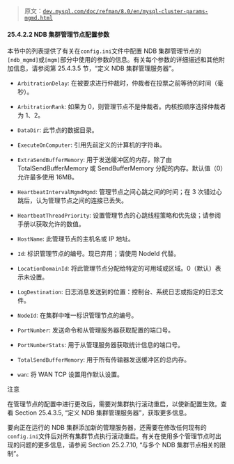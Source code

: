 > 原文：[`dev.mysql.com/doc/refman/8.0/en/mysql-cluster-params-mgmd.html`](https://dev.mysql.com/doc/refman/8.0/en/mysql-cluster-params-mgmd.html)

#### 25.4.2.2 NDB 集群管理节点配置参数

本节中的列表提供了有关在`config.ini`文件中配置 NDB 集群管理节点的`[ndb_mgmd]`或`[mgm]`部分中使用的参数的信息。有关每个参数的详细描述和其他附加信息，请参阅第 25.4.3.5 节，“定义 NDB 集群管理服务器”。

+   `ArbitrationDelay`: 在被要求进行仲裁时，仲裁者在投票之前等待的时间（毫秒）。

+   `ArbitrationRank`: 如果为 0，则管理节点不是仲裁者。内核按顺序选择仲裁者为 1、2。

+   `DataDir`: 此节点的数据目录。

+   `ExecuteOnComputer`: 引用先前定义的计算机的字符串。

+   `ExtraSendBufferMemory`: 用于发送缓冲区的内存，除了由 TotalSendBufferMemory 或 SendBufferMemory 分配的内存。默认值（0）允许最多使用 16MB。

+   `HeartbeatIntervalMgmdMgmd`: 管理节点之间心跳之间的时间；在 3 次错过心跳后，认为管理节点之间的连接已丢失。

+   `HeartbeatThreadPriority`: 设置管理节点的心跳线程策略和优先级；请参阅手册以获取允许的数值。

+   `HostName`: 此管理节点的主机名或 IP 地址。

+   `Id`: 标识管理节点的编号。现已弃用；请使用 NodeId 代替。

+   `LocationDomainId`: 将此管理节点分配给特定的可用域或区域。0（默认）表示未设置。

+   `LogDestination`: 日志消息发送到的位置：控制台、系统日志或指定的日志文件。

+   `NodeId`: 在集群中唯一标识管理节点的编号。

+   `PortNumber`: 发送命令和从管理服务器获取配置的端口号。

+   `PortNumberStats`: 用于从管理服务器获取统计信息的端口号。

+   `TotalSendBufferMemory`: 用于所有传输器发送缓冲区的总内存。

+   `wan`: 将 WAN TCP 设置用作默认设置。

注意

在管理节点的配置中进行更改后，需要对集群执行滚动重启，以使新配置生效。查看 Section 25.4.3.5, “定义 NDB 集群管理服务器”，获取更多信息。

要向正在运行的 NDB 集群添加新的管理服务器，还需要在修改任何现有的`config.ini`文件后对所有集群节点执行滚动重启。有关在使用多个管理节点时出现的问题的更多信息，请参阅 Section 25.2.7.10, “与多个 NDB 集群节点相关的限制”。
